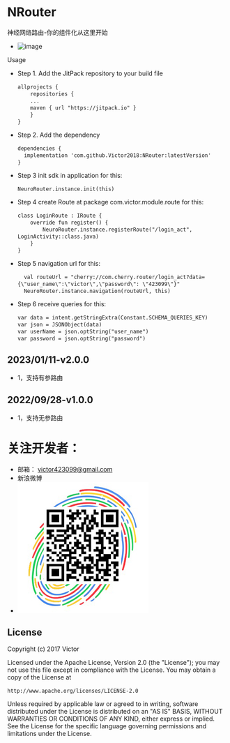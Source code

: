 # NRouter
神经网络路由-你的组件化从这里开始
- ![image](https://s2.loli.net/2022/09/28/5wABJtvS1QDWxZi.jpg)


Usage

- Step 1. Add the JitPack repository to your build file
    ```
    allprojects {
        repositories {
        ...
        maven { url "https://jitpack.io" }
        }
    }
    ```

- Step 2. Add the dependency
  ```
  dependencies {
    implementation 'com.github.Victor2018:NRouter:latestVersion'
  }
  ```

- Step 3
  init sdk in application for this:
  ```
  NeuroRouter.instance.init(this)
  ```
  
- Step 4
  create Route  at package com.victor.module.route for this:

    ```
    class LoginRoute : IRoute {
        override fun register() {
            NeuroRouter.instance.registerRoute("/login_act", LoginActivity::class.java)
        }
    }
    ```

- Step 5
  navigation url for this:

    ```
      val routeUrl = "cherry://com.cherry.router/login_act?data={\"user_name\":\"victor\",\"password\": \"423099\"}"
      NeuroRouter.instance.navigation(routeUrl, this)
    ```
- Step 6
receive queries for this:
    ```
    var data = intent.getStringExtra(Constant.SCHEMA_QUERIES_KEY)
    var json = JSONObject(data)
    var userName = json.optString("user_name")
    var password = json.optString("password")
    ```
## 2023/01/11-v2.0.0
- 1，支持有参路由

## 2022/09/28-v1.0.0
- 1，支持无参路由

# 关注开发者：
- 邮箱： victor423099@gmail.com
- 新浪微博
- ![image](https://github.com/Victor2018/AppUpdateLib/raw/master/SrceenShot/sina_weibo.jpg)

## License

Copyright (c) 2017 Victor

Licensed under the Apache License, Version 2.0 (the "License");
you may not use this file except in compliance with the License.
You may obtain a copy of the License at

    http://www.apache.org/licenses/LICENSE-2.0

Unless required by applicable law or agreed to in writing, software
distributed under the License is distributed on an "AS IS" BASIS,
WITHOUT WARRANTIES OR CONDITIONS OF ANY KIND, either express or implied.
See the License for the specific language governing permissions and
limitations under the License.
